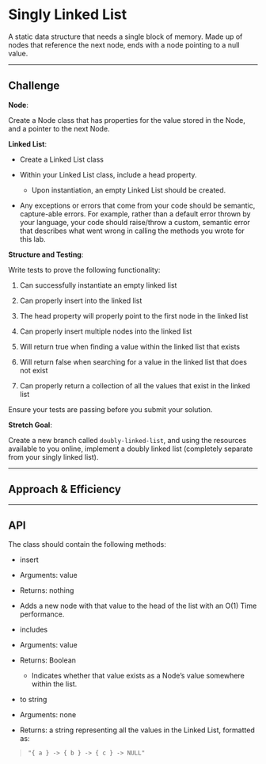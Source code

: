 # Singly Linked List
<!-- Short summary or background information -->
A static data structure that needs a single block of memory. Made up of nodes that reference the next node, ends with a node pointing to a null value.

---

## Challenge
<!-- Description of the challenge -->
**Node**:

Create a Node class that has properties for the value stored in the Node, and a pointer to the next Node.

**Linked List**:

- Create a Linked List class

- Within your Linked List class, include a head property.

  - Upon instantiation, an empty Linked List should be created.



- Any exceptions or errors that come from your code should be semantic, capture-able errors. For example, rather than a default error thrown by your language, your code should raise/throw a custom, semantic error that describes what went wrong in calling the methods you wrote for this lab.

**Structure and Testing**:

Write tests to prove the following functionality:

1. Can successfully instantiate an empty linked list

2. Can properly insert into the linked list

3. The head property will properly point to the first node in the linked list

4. Can properly insert multiple nodes into the linked list

5. Will return true when finding a value within the linked list that exists

6. Will return false when searching for a value in the linked list that does not exist

7. Can properly return a collection of all the values that exist in the linked list

Ensure your tests are passing before you submit your solution.

**Stretch Goal**:

Create a new branch called `doubly-linked-list`, and using the resources available to you online, implement a doubly linked list (completely separate from your singly linked list).

---

## Approach & Efficiency
<!-- What approach did you take? Why? What is the Big O space/time for this approach? -->

---

## API
<!-- Description of each method publicly available to your Linked List -->
The class should contain the following methods:

- insert

- Arguments: value
- Returns: nothing
- Adds a new node with that value to the head of the list with an O(1) Time performance.

- includes

- Arguments: value
- Returns: Boolean
    - Indicates whether that value exists as a Node’s value somewhere within the list.

- to string

- Arguments: none
- Returns: a string representing all the values in the Linked List, formatted as:

> `"{ a } -> { b } -> { c } -> NULL"`
